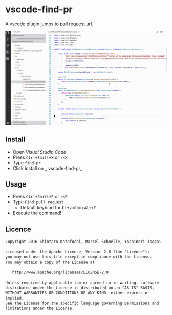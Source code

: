 # vscode-find-pr

A vscode plugin jumps to pull request url.

![demo](./images/demo.gif)

## Install

- Open _Visual Studio Code_
- Press `Ctrl+Shift+X` or `⇧⌘X`
- Type `find-pr`
- Click install on _ vscode-find-pr_

## Usage

- Press `Ctrl+Shift+P` or `⇧⌘P`
- Type `Find pull request`
  - Default keybind for the action `Alt+F`
- Execute the command!

## Licence

```
Copyright 2016 Shintaro Katafuchi, Marcel Schnelle, Yoshinori Isogai

Licensed under the Apache License, Version 2.0 (the "License");
you may not use this file except in compliance with the License.
You may obtain a copy of the License at

   http://www.apache.org/licenses/LICENSE-2.0

Unless required by applicable law or agreed to in writing, software
distributed under the License is distributed on an "AS IS" BASIS,
WITHOUT WARRANTIES OR CONDITIONS OF ANY KIND, either express or implied.
See the License for the specific language governing permissions and
limitations under the License.
```

